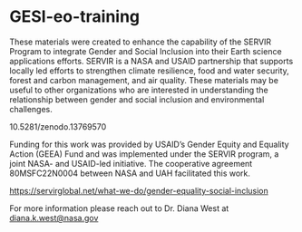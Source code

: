 # GESI-eo-training

These materials were created to enhance the capability of the SERVIR Program to integrate Gender and Social Inclusion into their Earth science applications efforts. SERVIR is a NASA and USAID partnership that supports locally led efforts to strengthen climate resilience, food and water security, forest and carbon management, and air quality. These materials may be useful to other organizations who are interested in understanding the relationship between gender and social inclusion and environmental challenges.

10.5281/zenodo.13769570

Funding for this work was provided by USAID’s Gender Equity and Equality Action (GEEA) Fund and was implemented
under the SERVIR program, a joint NASA- and USAID-led initiative. The cooperative agreement 80MSFC22N0004
between NASA and UAH facilitated this work.

https://servirglobal.net/what-we-do/gender-equality-social-inclusion

For more information please reach out to Dr. Diana West at diana.k.west@nasa.gov
